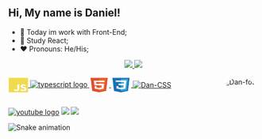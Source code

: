 ## Hi, My name is Daniel!
- 🚀 Today im work with Front-End;
- 📕 Study React;
- ❤️ Pronouns: He/His; 

<div align="center">
  <a href="https://github.com/hirokirigaya">
  <img height="150em" src="https://github-readme-stats.vercel.app/api?username=hirokirigaya&show_icons=true&theme=dark&include_all_commits=true&count_private=true"/>
  <img height="150em" src="https://github-readme-stats.vercel.app/api/top-langs/?username=hirokirigaya&layout=compact&langs_count=7&theme=dark"/>
</div>
 
 <div style="display: inline_block"><br>
  <img align="center" alt="Dan-Js" height="30" width="40" src="https://raw.githubusercontent.com/devicons/devicon/master/icons/javascript/javascript-plain.svg">
  <img src="https://cdn.jsdelivr.net/gh/devicons/devicon/icons/typescript/typescript-plain.svg" height="30" width="42" alt="typescript logo"  />
  <img align="center" alt="Dan-HTML" height="30" width="40" src="https://raw.githubusercontent.com/devicons/devicon/master/icons/html5/html5-original.svg">
  <img align="center" alt="Dan-CSS" height="30" width="40" src="https://raw.githubusercontent.com/devicons/devicon/master/icons/css3/css3-original.svg">
  <img align="center" alt="Dan-CSS" height="30" width="40" src="https://cdn.jsdelivr.net/gh/devicons/devicon/icons/react/react-original.svg" />
     <img align="right" alt="Dan-foto" height="150" style="border-radius:50px;" src="https://user-images.githubusercontent.com/97910848/178542662-cf2c23c5-11e3-49d4-9611-c20ab5bba8bc.png">
</div>
  
  ##
  <div>
  <a href="https://www.youtube.com/channel/UCGanhUB_aetD16UBbUJ9n6g" targer="_blank">
   <img src="https://img.shields.io/static/v1?message=Youtube&logo=youtube&label=&color=FF0000&logoColor=white&labelColor=&style=for-the-badge" alt="youtube logo"  /></a>
  <a href = "mailto:danielferreiradeveloper@gmail.com"><img src="https://img.shields.io/badge/-Gmail-%23333?style=for-the-badge&logo=gmail&logoColor=white" target="_blank"></a>
  <a href="https://www.linkedin.com/in/daniel-junio-0832481bb/" target="_blank"><img src="https://img.shields.io/badge/-LinkedIn-%230077B5?style=for-the-badge&logo=linkedin&logoColor=white" target="_blank"></a> 
  </div>
  
![Snake animation](https://github.com/hirokirigaya/hirokirigaya/blob/output/github-contribution-grid-snake.svg)
